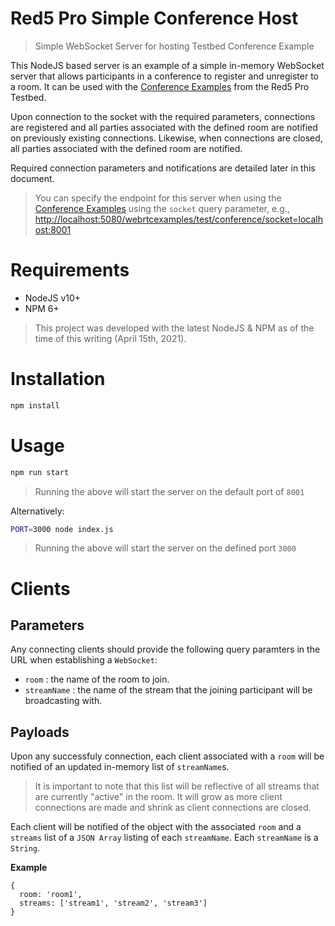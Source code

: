 # Red5 Pro Simple Conference Host

> Simple WebSocket Server for hosting Testbed Conference Example

This NodeJS based server is an example of a simple in-memory WebSocket server that allows participants in a conference to register and unregister to a room. It can be used with the [Conference Examples](https://github.com/red5pro/streaming-html5/tree/master/src/page/test/conference) from the Red5 Pro Testbed.

Upon connection to the socket with the required parameters, connections are registered and all parties associated with the defined room are notified on previously existing connections. Likewise, when connections are closed, all parties associated with the defined room are notified.

Required connection parameters and notifications are detailed later in this document.

> You can specify the endpoint for this server when using the [Conference Examples](https://github.com/red5pro/streaming-html5/tree/master/src/page/test/conference) using the `socket` query parameter, e.g., [http://localhost:5080/webrtcexamples/test/conference/socket=localhost:8001](http://localhost:5080/webrtcexamples/test/conference/?socket=localhost:8001)

# Requirements

* NodeJS v10+
* NPM 6+

> This project was developed with the latest NodeJS & NPM as of the time of this writing (April 15th, 2021).

# Installation

```sh
npm install
```

# Usage

```sh
npm run start
```

> Running the above will start the server on the default port of `8001`

Alternatively:

```sh
PORT=3000 node index.js
```

> Running the above will start the server on the defined port `3000`

# Clients

## Parameters

Any connecting clients should provide the following query paramters in the URL when establishing a `WebSocket`:

* `room` : the name of the room to join.
* `streamName` : the name of the stream that the joining participant will be broadcasting with.

## Payloads

Upon any successfuly connection, each client associated with a `room` will be notified of an updated in-memory list of `streamName`s.

> It is important to note that this list will be reflective of all streams that are currently "active" in the room. It will grow as more client connections are made and shrink as client connections are closed.

Each client will be notified of the object with the associated `room` and a `streams` list of a `JSON Array` listing of each `streamName`. Each `streamName` is a `String`.

**Example**

```
{
  room: 'room1',
  streams: ['stream1', 'stream2', 'stream3']
}
```
